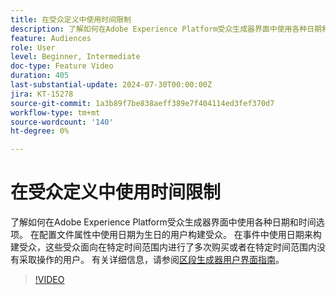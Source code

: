 ```yaml
---
title: 在受众定义中使用时间限制
description: 了解如何在Adobe Experience Platform受众生成器界面中使用各种日期和时间选项。 在配置文件属性中使用日期为生日的用户构建受众。 在事件中使用日期来构建受众，这些受众面向在特定时间范围内进行了多次购买或者在特定时间范围内没有采取操作的用户。
feature: Audiences
role: User
level: Beginner, Intermediate
doc-type: Feature Video
duration: 405
last-substantial-update: 2024-07-30T00:00:00Z
jira: KT-15278
source-git-commit: 1a3b89f7be838aeff389e7f404114ed3fef370d7
workflow-type: tm+mt
source-wordcount: '140'
ht-degree: 0%

---
```



# 在受众定义中使用时间限制

了解如何在Adobe Experience Platform受众生成器界面中使用各种日期和时间选项。 在配置文件属性中使用日期为生日的用户构建受众。 在事件中使用日期来构建受众，这些受众面向在特定时间范围内进行了多次购买或者在特定时间范围内没有采取操作的用户。 有关详细信息，请参阅[区段生成器用户界面指南](https://experienceleague.adobe.com/en/docs/experience-platform/segmentation/ui/segment-builder)。

>[!VIDEO](https://video.tv.adobe.com/v/3432259/?learn=on)
